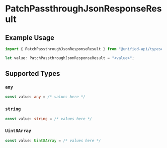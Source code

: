# PatchPassthroughJsonResponseResult

## Example Usage

```typescript
import { PatchPassthroughJsonResponseResult } from "@unified-api/typescript-sdk/sdk/models/operations";

let value: PatchPassthroughJsonResponseResult = "<value>";
```

## Supported Types

### `any`

```typescript
const value: any = /* values here */
```

### `string`

```typescript
const value: string = /* values here */
```

### `Uint8Array`

```typescript
const value: Uint8Array = /* values here */
```

